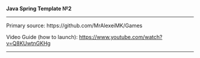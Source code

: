 <b>Java Spring Template №2</b>
<hr />
Primary source: https://github.com/MrAlexeiMK/Games  
  
Video Guide (how to launch): https://www.youtube.com/watch?v=Q8KUwtnGKHg
<hr />
